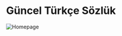 # Güncel Türkçe Sözlük
![Homepage](https://raw.githubusercontent.com/harunguter/turkish-dictionary/master/screenshot/app.png)

